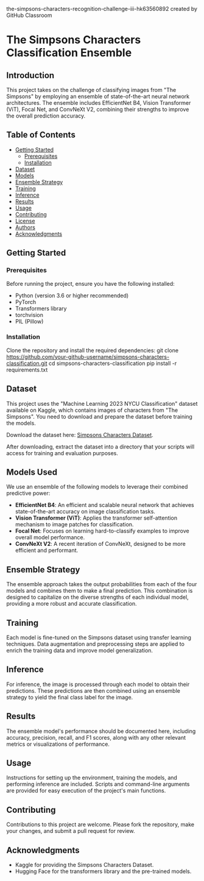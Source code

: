 the-simpsons-characters-recognition-challenge-iii-hk63560892 created by GitHub Classroom

# The Simpsons Characters Classification Ensemble

## Introduction
This project takes on the challenge of classifying images from "The Simpsons" by employing an ensemble of state-of-the-art neural network architectures. The ensemble includes EfficientNet B4, Vision Transformer (ViT), Focal Net, and ConvNeXt V2, combining their strengths to improve the overall prediction accuracy.

## Table of Contents
- [Getting Started](#getting-started)
  - [Prerequisites](#prerequisites)
  - [Installation](#installation)
- [Dataset](#dataset)
- [Models](#models)
- [Ensemble Strategy](#ensemble-strategy)
- [Training](#training)
- [Inference](#inference)
- [Results](#results)
- [Usage](#usage)
- [Contributing](#contributing)
- [License](#license)
- [Authors](#authors)
- [Acknowledgments](#acknowledgments)

## Getting Started

### Prerequisites
Before running the project, ensure you have the following installed:
- Python (version 3.6 or higher recommended)
- PyTorch
- Transformers library
- torchvision
- PIL (Pillow)

### Installation
Clone the repository and install the required dependencies:
git clone https://github.com/your-github-username/simpsons-characters-classification.git
cd simpsons-characters-classification
pip install -r requirements.txt

## Dataset
This project uses the "Machine Learning 2023 NYCU Classification" dataset available on Kaggle, which contains images of characters from "The Simpsons". You need to download and prepare the dataset before training the models.

Download the dataset here: [Simpsons Characters Dataset](https://www.kaggle.com/competitions/machine-learning-2023nycu-classification/data).

After downloading, extract the dataset into a directory that your scripts will access for training and evaluation purposes.

## Models Used
We use an ensemble of the following models to leverage their combined predictive power:
- **EfficientNet B4**: An efficient and scalable neural network that achieves state-of-the-art accuracy on image classification tasks.
- **Vision Transformer (ViT)**: Applies the transformer self-attention mechanism to image patches for classification.
- **Focal Net**: Focuses on learning hard-to-classify examples to improve overall model performance.
- **ConvNeXt V2**: A recent iteration of ConvNeXt, designed to be more efficient and performant.

## Ensemble Strategy
The ensemble approach takes the output probabilities from each of the four models and combines them to make a final prediction. This combination is designed to capitalize on the diverse strengths of each individual model, providing a more robust and accurate classification.

## Training
Each model is fine-tuned on the Simpsons dataset using transfer learning techniques. Data augmentation and preprocessing steps are applied to enrich the training data and improve model generalization.

## Inference
For inference, the image is processed through each model to obtain their predictions. These predictions are then combined using an ensemble strategy to yield the final class label for the image.

## Results
The ensemble model's performance should be documented here, including accuracy, precision, recall, and F1 scores, along with any other relevant metrics or visualizations of performance.

## Usage
Instructions for setting up the environment, training the models, and performing inference are included. Scripts and command-line arguments are provided for easy execution of the project's main functions.

## Contributing
Contributions to this project are welcome. Please fork the repository, make your changes, and submit a pull request for review.


## Acknowledgments
- Kaggle for providing the Simpsons Characters Dataset.
- Hugging Face for the transformers library and the pre-trained models.
